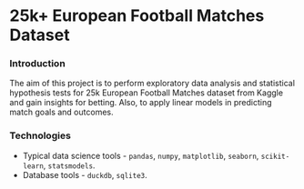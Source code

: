 # 25k+ European Football Matches Dataset

### Introduction

The aim of this project is to perform exploratory data analysis and statistical hypothesis tests for 25k European Football Matches 
dataset from Kaggle and gain insights for betting. Also, to apply linear models in predicting match goals and outcomes.

### Technologies

- Typical data science tools - `pandas`, `numpy`, `matplotlib`, `seaborn`, `scikit-learn`, `statsmodels`.
- Database tools - `duckdb`, `sqlite3`.
